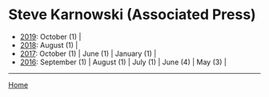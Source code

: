 # Steve Karnowski (Associated Press)

  * [2019](./steve-karnowski-associated-press-2019.md): 
      October (1) | 
  * [2018](./steve-karnowski-associated-press-2018.md): 
      August (1) | 
  * [2017](./steve-karnowski-associated-press-2017.md): 
      October (1) | 
      June (1) | 
      January (1) | 
  * [2016](./steve-karnowski-associated-press-2016.md): 
      September (1) | 
      August (1) | 
      July (1) | 
      June (4) | 
      May (3) | 

----

[Home](../)
